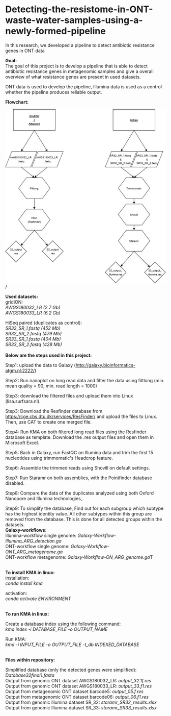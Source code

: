 # Detecting-the-resistome-in-ONT-waste-water-samples-using-a-newly-formed-pipeline
In this research, we developed a pipeline to detect antibiotic resistance genes in ONT data

**Goal:**\
The goal of this project is to develop a pipeline that is able to detect antibiotic resistance genes in metagenomic samples and give a overall overview of what resistance genes are present in used datasets.

ONT data is used to develop the pipeline, Illumina data is used as a control whether the pipeline produces reliable output.

**Flowchart:**

![](images/flowchart%20end.jpg)/


**Used datasets:**\
gridION:\
*AWGS180032_LR (2.7 Gb)*\
*AWGS180033_LR (6.2 Gb)*

HiSeq paired (duplicates as control):\
*SR32_SR_1.fastq (452 Mb)*\
*SR32_SR_2.fastq (479 Mb)*\
*SR33_SR_1.fastq (404 Mb)*\
*SR33_SR_2.fastq (428 Mb)*\
\
**Below are the steps used in this project:**

Step1:
upload the data to Galaxy (http://galaxy.bioinformatics-atgm.nl:2222/)

Step2:
Run nanoplot on long read data and filter the data using filtlong (min. mean quality = 90, min. read length = 1000)

Step3:
download the filtered files and upload them into Linux (lisa.surfsara.nl).

Step3:
Download the Resfinder database from https://cge.cbs.dtu.dk/services/ResFinder/ and upload the files to Linux. Then, use CAT to create one merged file.

Step4:
Run KMA on both filtered long read files using the Resfinder database as template. Download the .res output files and open them in Microsoft Excel.

Step5:
Back in Galaxy, run FastQC on Illumina data and trim the first 15 nucleotides using trimmomatic's Headcrop feature.

Step6:
Assemble the trimmed reads using Shovill on default settings.

Step7:
Run Staramr on both assemblies, with the Pointfinder database disabled.

Step8:
Compare the data of the duplicates analyzed using both Oxford Nanopore and Illumina technologies,

Step9:
To simplify the database, Find out for each subgroup which subtype has the highest identity value. All other subtypes within this group are removed from the database. This is done for all detected groups within the datasets.
\
**Galaxy-workflows:**\
Illumina-workflow single genome: *Galaxy-Workflow-Illumina_ARG_detection.ga*\
ONT-workflow single genome: *Galaxy-Workflow-ONT_ARG_metagenome.ga*\
ONT-workflow metagenome: *Galaxy-Workflow-ON_ARG_genome.ga*T

\
**To install KMA in linux:**\
installation:\
*conda install kma*

activation:\
*conda activate ENVIRONMENT*

\
**To run KMA in linux:**

Create a database index using the following command:\
*kma index -i DATABASE_FILE -o OUTPUT_NAME*

Run KMA:\
*kma -i INPUT_FILE -o OUTPUT_FILE -t_db INDEXED_DATABASE*

\
**Files within repository:**

Simplified database (only the detected genes were simplified): *Database32final1.fasta*\
Output from genomic ONT dataset AWGS180032_LR: *output_32.1f.res*\
Output from genomic ONT dataset AWGS180033_LR: *output_33.f1.res*\
Output from metagenomic ONT dataset barcode5: *output_05.f.res*\
Output from metagenomic ONT dataset barcode06: *output_06.f1.res*\
Output from genomic Illumina dataset SR_32: *staramr_SR32_results.xlsx*\
Output from genomic Illumina dataset SR_33: *staramr_SR33_results.xlsx*
